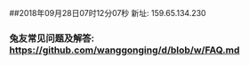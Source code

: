 ##2018年09月28日07时12分07秒 新址: 159.65.134.230
### 兔友常见问题及解答: https://github.com/wanggonging/d/blob/w/FAQ.md
